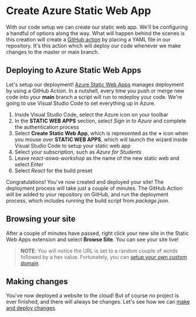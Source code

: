 # Create Azure Static Web App

With our code setup we can create our static web app. We'll be configuring a handful of options along the way. What will happen behind the scenes is this creation will create a [GitHub action](https://github.com/features/actions) by placing a YAML file in our repository. It's this action which will deploy our code whenever we make changes to the master or main branch.

## Deploying to Azure Static Web Apps

Let's setup our deployment! [Azure Static Web Apps](https://docs.microsoft.com/azure/static-web-apps/overview?WT.mc_id=academic-41542-chrhar) manages deployment by using a GitHub Action. In a nutshell, every time you push or merge new code into your **main** branch a script will run to redeploy your code. We're going to use Visual Studio Code to set everything up in Azure.

1. Inside Visual Studio Code, select the Azure icon on your toolbar
1. In the **STATIC WEB APPS** section, select *Sign in to Azure* and complete the authentication process
1. Select **Create Static Web App**, which is represented as the **+** icon when you mouse over **STATIC WEB APPS**, which will launch the wizard inside Visual Studio Code to setup your static web app
1. Select your subscription, such as *Azure for Students*
1. Leave *react-aswa-workshop* as the name of the new static web and select *Enter*
1. Select *React* for the build preset

Congratulations! You've now created and deployed your site! The deployment process will take just a couple of minutes. The GitHub Action will be added to your repository on GitHub, and run the deployment process, which includes running the build script from *package.json*.

## Browsing your site

After a couple of minutes have passed, right click your new site in the Static Web Apps extension and select **Browse Site**. You can see your site live!

> **NOTE**: You will notice the URL is set to a random couple of words followed by a hex value. Fortunately, you can [setup your own custom domain](https://docs.microsoft.com/azure/static-web-apps/custom-domain?WT.mc_id=academic-41542-chrhar).

## Making changes

You've now deployed a website to the cloud! But of course no project is ever finished, and there will always be changes. Let's see how we can [make and deploy changes](4-deploy-updates.md).
